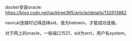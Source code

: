 docker安装oracle:
<https://blog.csdn.net/jacktree365/article/details/132613882>

navicat连接时记得选择sid，值为helowin，才能成功连接。

对于网上的oracle，一般端口1521，sid为orcl，用户名system。